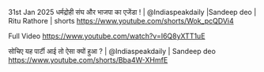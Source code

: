 

31st Jan 2025 धर्मद्रोही संघ और भाजपा का एजेंडा ! | @Indiaspeakdaily |Sandeep deo | Ritu Rathore | shorts
https://www.youtube.com/shorts/Wok_pcQDVi4

Full Video
https://www.youtube.com/watch?v=I6Q8yXTT1uE


सोचिए यह पार्टी आई तो ऐसा क्यों हुआ ? | @Indiaspeakdaily | Sandeep deo
https://www.youtube.com/shorts/Bba4W-XHmfE


